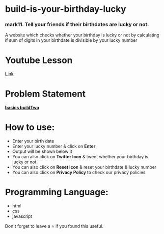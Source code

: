 # build-is-your-birthday-lucky
### mark11. Tell your friends if their birthdates are lucky or not.
A website which checks whether your birthday is lucky or not by calculating if sum of digits in your birthdate is divisible by your lucky number
<br/>

# Youtube Lesson
[Link](https://youtu.be/KKodpTaLHUI)

# Problem Statement
#### [**basics buildTwo**](https://github.com/neogcamp/build/blob/main/basics/is-your-birthday-lucky.md)

# How to use:
 - Enter your birth date
 - Enter your lucky number & click on **Enter**
 - Output will be shown below it
 - You can also click on **Twitter Icon** & tweet whether your birthday is lucky or not
 - You can also click on **Reset Icon** & reset your birthdate & lucky number
 - You can also click on **Privacy Policy** to check our privacy policies

# Programming Language:
 - html
 - css 
 - javascript 

Don't forget to leave a ⭐ if you found this useful.

